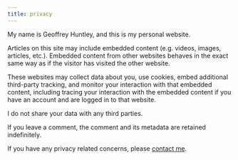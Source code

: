 ```yaml
---
title: privacy
---
```


My name is Geoffrey Huntley, and this is my personal website.

Articles on this site may include embedded content (e.g. videos, images, articles, etc.). Embedded content from other websites behaves in the exact same way as if the visitor has visited the other website.

These websites may collect data about you, use cookies, embed additional third-party tracking, and monitor your interaction with that embedded content, including tracing your interaction with the embedded content if you have an account and are logged in to that website.

I do not share your data with any third parties.

If you leave a comment, the comment and its metadata are retained indefinitely.

If you have any privacy related concerns, please [contact me](/contact).
